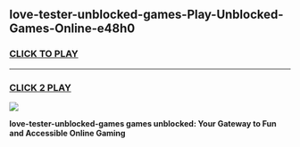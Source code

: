 
## love-tester-unblocked-games-Play-Unblocked-Games-Online-e48h0
<h3>
<a href="https://premium76.site?title=love-tester-unblocked-games&ref=25A">CLICK TO PLAY</a></h3>
<hr>

<h3>
<a href="https://premium76.site?title=love-tester-unblocked-games&ref=25A">CLICK 2 PLAY</a>
  
</h3>

<a href="https://premium76.site?title=love-tester-unblocked-games&ref=25A"><img src="https://clearcache.store/games.png"></a>


**love-tester-unblocked-games games unblocked: Your Gateway to Fun and Accessible Online Gaming**

